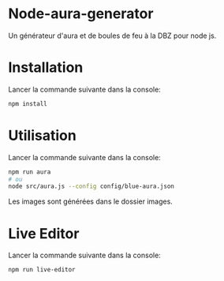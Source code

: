 # Node-aura-generator
Un générateur d'aura et de boules de feu à la DBZ pour node js. 

# Installation
Lancer la commande suivante dans la console: 
```bash
npm install 
```

# Utilisation 
Lancer la commande suivante dans la console: 
```bash
npm run aura
# ou 
node src/aura.js --config config/blue-aura.json
```

Les images sont générées dans le dossier images.

# Live Editor
 Lancer la commande suivante dans la console: 
```bash
npm run live-editor
```


